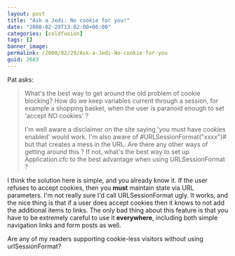 ```yaml
---
layout: post
title: "Ask a Jedi: No cookie for you!"
date: "2008-02-29T13:02:00+06:00"
categories: [coldfusion]
tags: []
banner_image: 
permalink: /2008/02/29/Ask-a-Jedi-No-cookie-for-you
guid: 2683
---
```


Pat asks:

<blockquote>
What's the best way to get around the old problem of cookie blocking? How do we keep variables current through a session, for example a shopping basket, when the user is paranoid enough to set 'accept NO cookies' ?

I'm well aware a disclaimer on the site saying 'you must have cookies enabled' would work. I'm also aware of #URLSessionFormat("xxxx")# but that creates a mess in the URL.
Are there any other ways of getting around this ? If not, what's the best way to set up Application.cfc to the best advantage when using URLSessionFormat ?
</blockquote>

I think the solution here is simple, and you already know it. If the user refuses to accept cookies, then you <b>must</b> maintain state via URL parameters. I'm not really sure I'd call URLSessionFormat ugly. It works, and the nice thing is that if a user does accept cookies then it knows to not add the additional items to links. The only bad thing about this feature is that you have to be extremely careful to use it <b>everywhere</b>, including both simple navigation links and form posts as well.

Are any of my readers supporting cookie-less visitors without using urlSessionFormat?
